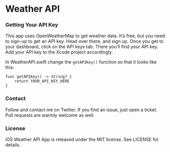 # Weather API

### Getting Your API Key
This app uses OpenWeatherMap to get weather data. It’s free, but you need to sign-up to get an API key. Head over there, and sign up. Once you get to your dashboard, click on the API keys tab. There you’ll find your API key. Add your API key to the Xcode project accordingly. 

In WeatherAPI.swift change the `getAPIKey()` function so that it looks like this:

    func getAPIKey() -> String? {
        return YOUR_API_KEY_HERE
    }
    

### Contact

Follow and contact me on Twitter. If you find an issue, just open a ticket. Pull requests are warmly welcome as well.

### License
iOS Weather API App is released under the MIT license. See LICENSE for details.


